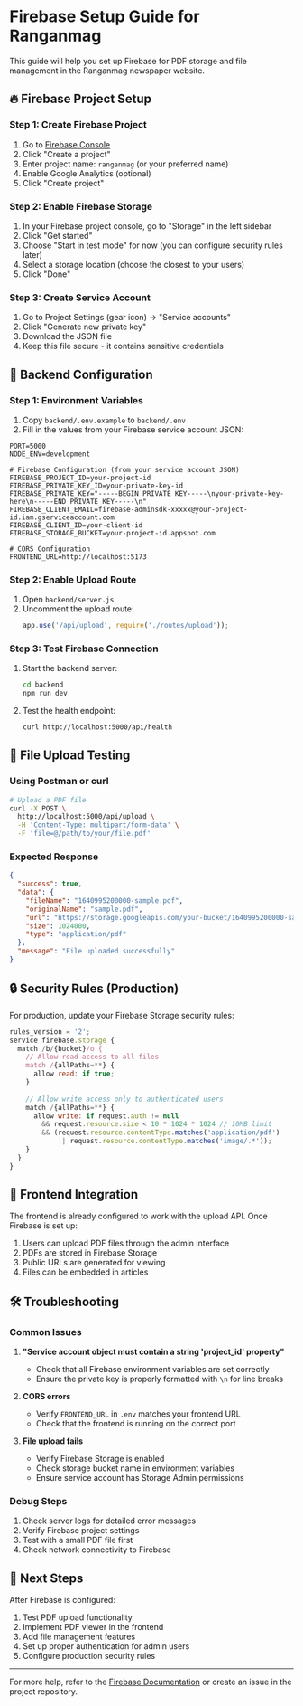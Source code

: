 # Firebase Setup Guide for Ranganmag

This guide will help you set up Firebase for PDF storage and file management in the Ranganmag newspaper website.

## 🔥 Firebase Project Setup

### Step 1: Create Firebase Project

1. Go to [Firebase Console](https://console.firebase.google.com/)
2. Click "Create a project"
3. Enter project name: `ranganmag` (or your preferred name)
4. Enable Google Analytics (optional)
5. Click "Create project"

### Step 2: Enable Firebase Storage

1. In your Firebase project console, go to "Storage" in the left sidebar
2. Click "Get started"
3. Choose "Start in test mode" for now (you can configure security rules later)
4. Select a storage location (choose the closest to your users)
5. Click "Done"

### Step 3: Create Service Account

1. Go to Project Settings (gear icon) → "Service accounts"
2. Click "Generate new private key"
3. Download the JSON file
4. Keep this file secure - it contains sensitive credentials

## 🔧 Backend Configuration

### Step 1: Environment Variables

1. Copy `backend/.env.example` to `backend/.env`
2. Fill in the values from your Firebase service account JSON:

```env
PORT=5000
NODE_ENV=development

# Firebase Configuration (from your service account JSON)
FIREBASE_PROJECT_ID=your-project-id
FIREBASE_PRIVATE_KEY_ID=your-private-key-id
FIREBASE_PRIVATE_KEY="-----BEGIN PRIVATE KEY-----\nyour-private-key-here\n-----END PRIVATE KEY-----\n"
FIREBASE_CLIENT_EMAIL=firebase-adminsdk-xxxxx@your-project-id.iam.gserviceaccount.com
FIREBASE_CLIENT_ID=your-client-id
FIREBASE_STORAGE_BUCKET=your-project-id.appspot.com

# CORS Configuration
FRONTEND_URL=http://localhost:5173
```

### Step 2: Enable Upload Route

1. Open `backend/server.js`
2. Uncomment the upload route:
   ```javascript
   app.use('/api/upload', require('./routes/upload'));
   ```

### Step 3: Test Firebase Connection

1. Start the backend server:
   ```bash
   cd backend
   npm run dev
   ```

2. Test the health endpoint:
   ```bash
   curl http://localhost:5000/api/health
   ```

## 📁 File Upload Testing

### Using Postman or curl

```bash
# Upload a PDF file
curl -X POST \
  http://localhost:5000/api/upload \
  -H 'Content-Type: multipart/form-data' \
  -F 'file=@/path/to/your/file.pdf'
```

### Expected Response

```json
{
  "success": true,
  "data": {
    "fileName": "1640995200000-sample.pdf",
    "originalName": "sample.pdf",
    "url": "https://storage.googleapis.com/your-bucket/1640995200000-sample.pdf",
    "size": 1024000,
    "type": "application/pdf"
  },
  "message": "File uploaded successfully"
}
```

## 🔒 Security Rules (Production)

For production, update your Firebase Storage security rules:

```javascript
rules_version = '2';
service firebase.storage {
  match /b/{bucket}/o {
    // Allow read access to all files
    match /{allPaths=**} {
      allow read: if true;
    }
    
    // Allow write access only to authenticated users
    match /{allPaths=**} {
      allow write: if request.auth != null
        && request.resource.size < 10 * 1024 * 1024 // 10MB limit
        && (request.resource.contentType.matches('application/pdf') 
            || request.resource.contentType.matches('image/.*'));
    }
  }
}
```

## 🚀 Frontend Integration

The frontend is already configured to work with the upload API. Once Firebase is set up:

1. Users can upload PDF files through the admin interface
2. PDFs are stored in Firebase Storage
3. Public URLs are generated for viewing
4. Files can be embedded in articles

## 🛠️ Troubleshooting

### Common Issues

1. **"Service account object must contain a string 'project_id' property"**
   - Check that all Firebase environment variables are set correctly
   - Ensure the private key is properly formatted with `\n` for line breaks

2. **CORS errors**
   - Verify `FRONTEND_URL` in `.env` matches your frontend URL
   - Check that the frontend is running on the correct port

3. **File upload fails**
   - Verify Firebase Storage is enabled
   - Check storage bucket name in environment variables
   - Ensure service account has Storage Admin permissions

### Debug Steps

1. Check server logs for detailed error messages
2. Verify Firebase project settings
3. Test with a small PDF file first
4. Check network connectivity to Firebase

## 📝 Next Steps

After Firebase is configured:

1. Test PDF upload functionality
2. Implement PDF viewer in the frontend
3. Add file management features
4. Set up proper authentication for admin users
5. Configure production security rules

---

For more help, refer to the [Firebase Documentation](https://firebase.google.com/docs) or create an issue in the project repository.
